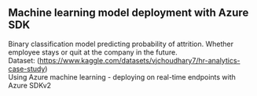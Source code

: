 ## Machine learning model deployment with Azure SDK

Binary classification model predicting probability of attrition. Whether employee stays or quit at the company in the future.  
Dataset: (https://www.kaggle.com/datasets/vjchoudhary7/hr-analytics-case-study)  
Using Azure machine learning - deploying on real-time endpoints with Azure SDKv2